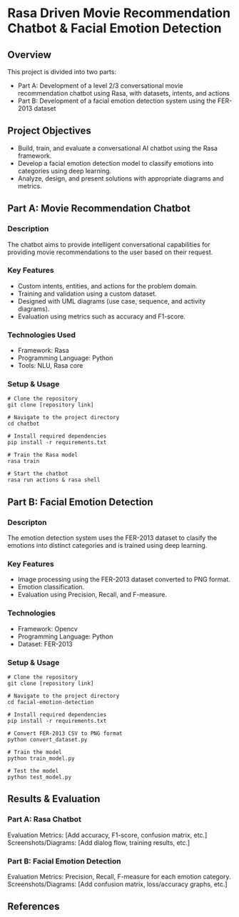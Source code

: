 # **Rasa Driven Movie Recommendation Chatbot & Facial Emotion Detection**

## Overview
This project is divided into two parts:
- Part A: Development of a level 2/3 conversational movie recommendation chatbot using Rasa, with datasets, intents, and actions
- Part B: Development of a facial emotion detection system using the FER-2013 dataset

## Project Objectives
- Build, train, and evaluate a conversational AI chatbot using the Rasa framework.
- Develop a facial emotion detection model to classify emotions into categories using deep learning.
- Analyze, design, and present solutions with appropriate diagrams and metrics.

## Part A: Movie Recommendation Chatbot
### Description
The chatbot aims to provide intelligent conversational capabilities for providing movie recommendations to the user based on their request.
### Key Features
- Custom intents, entities, and actions for the problem domain.
- Training and validation using a custom dataset.
- Designed with UML diagrams (use case, sequence, and activity diagrams).
- Evaluation using metrics such as accuracy and F1-score.
### Technologies Used
- Framework: Rasa
- Programming Language: Python
- Tools: NLU, Rasa core
### Setup & Usage
```
# Clone the repository
git clone [repository link]

# Navigate to the project directory
cd chatbot

# Install required dependencies
pip install -r requirements.txt

# Train the Rasa model
rasa train

# Start the chatbot
rasa run actions & rasa shell
``` 

## Part B: Facial Emotion Detection
### Descripton
The emotion detection system uses the FER-2013 dataset to clasify the emotions into distinct categories and is trained using deep learning.
### Key Features
- Image processing using the FER-2013 dataset converted to PNG format.
- Emotion classification.
- Evaluation using Precision, Recall, and F-measure.
### Technologies 
- Framework: Opencv
- Programming Language: Python
- Dataset: FER-2013
### Setup & Usage
```
# Clone the repository
git clone [repository link]

# Navigate to the project directory
cd facial-emotion-detection

# Install required dependencies
pip install -r requirements.txt

# Convert FER-2013 CSV to PNG format
python convert_dataset.py

# Train the model
python train_model.py

# Test the model
python test_model.py
```

## Results & Evaluation
### Part A: Rasa Chatbot
Evaluation Metrics: [Add accuracy, F1-score, confusion matrix, etc.]
Screenshots/Diagrams: [Add dialog flow, training results, etc.]
### Part B: Facial Emotion Detection
Evaluation Metrics: Precision, Recall, F-measure for each emotion category.
Screenshots/Diagrams: [Add confusion matrix, loss/accuracy graphs, etc.]

## References
